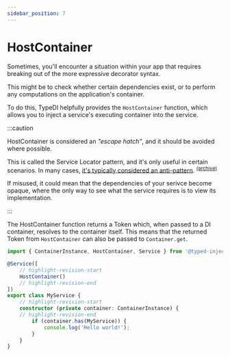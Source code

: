```yaml
---
sidebar_position: 7
---
```


# HostContainer

Sometimes, you'll encounter a situation within your app that
requires breaking out of the more expressive decorator syntax.

This might be to check whether certain dependencies exist,
or to perform any computations on the application's container.

To do this, TypeDI helpfully provides the `HostContainer` function,
which allows you to inject a service's executing container into
the service.

:::caution

HostContainer is considered an *"escape hatch"*, and it should be avoided where possible.

This is called the Service Locator pattern, and it's only useful in certain scenarios.
In many cases, [it's typically considered an anti-pattern][sl-anti-pattern-by-mark-seemann]. <sup>[(archive)][sl-anti-pattern-by-mark-seemann-archive]</sup>

If misused, it could mean that the dependencies of your serivce become opaque,
where the only way to see what the service requires is to view its implementation.

:::

The HostContainer function returns a Token which, when passed to a DI container,
resolves to the container itself.  This means that the returned Token from `HostContainer` can also be passed to `Container.get`.

```ts
import { ContainerInstance, HostContainer, Service } from '@typed-inject/injector';

@Service([
    // highlight-revision-start
    HostContainer()
    // highlight-revision-end
])
export class MyService {
    // highlight-revision-start
    constructor (private container: ContainerInstance) {
    // highlight-revision-end
        if (container.has(MyService)) {
            console.log('Hello world!');
        }
    }
}
```


[sl-anti-pattern-by-mark-seemann]: https://blog.ploeh.dk/2010/02/03/ServiceLocatorisanAnti-Pattern/
[sl-anti-pattern-by-mark-seemann-archive]: https://web.archive.org/web/20230208143016/https://blog.ploeh.dk/2010/02/03/ServiceLocatorisanAnti-Pattern/

[aaa]: https://blog.ploeh.dk/2010/02/03/ServiceLocatorisanAnti-Pattern/